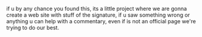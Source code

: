 if u by any chance you found this, its a little project where we are gonna create a web site with stuff of the signature, if u saw something wrong or anything u can help with a commentary, even if is not an official page we're trying to do our best.
